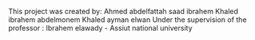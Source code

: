 This project was created by:
Ahmed abdelfattah saad ibrahem
Khaled ibrahem abdelmonem
Khaled ayman elwan
Under the supervision of the professor : Ibrahem elawady - Assiut national university
